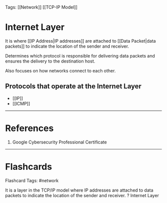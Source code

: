 Tags: [[Network]] [[TCP-IP Model]]
# Internet Layer

It is where [[IP Address|IP addresses]] are attached to [[Data Packet|data packets]] to indicate the location of the sender and receiver.

Determines which protocol is responsible for delivering data packets and ensures the delivery to the destination host.

Also focuses on how networks connect to each other.

## Protocols that operate at the Internet Layer

- [[IP]]
- [[ICMP]]

---
# References

1. Google Cybersecurity Professional Certificate

---
# Flashcards

Flashcard Tags: #network 

It is a layer in the TCP/IP model where IP addresses are attached to data packets to indicate the location of the sender and receiver.
?
Internet Layer
<!--SR:!2024-05-03,1,210-->